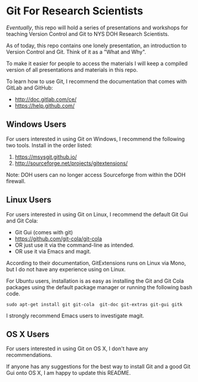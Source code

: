 # Git For Research Scientists

_Eventually_, this repo will hold a series of presentations and
workshops for teaching Version Control and Git to NYS DOH Research
Scientists.

As of today, this repo contains one lonely presentation, an
introduction to Version Control and Git. Think of it as a "What and
Why".

To make it easier for people to access the materials I will keep a
compiled version of all presentations and materials in this repo.

To learn how to use Git, I recommend the documentation that comes with
GitLab and GitHub:

- http://doc.gitlab.com/ce/
- https://help.github.com/

## Windows Users

For users interested in using Git on Windows, I recommend the
following two tools. Install in the order listed:

1. https://msysgit.github.io/
2. http://sourceforge.net/projects/gitextensions/

Note: DOH users can no longer access Sourceforge from within the DOH
firewall. 

## Linux Users

For users interested in using Git on Linux, I recommend the default
Git Gui and Git Cola:

- Git Gui (comes with git)
- https://github.com/git-cola/git-cola
- OR just use it via the command-line as intended.
- OR use it via Emacs and magit.

According to their documentation, GitExtensions runs on Linux via
Mono, but I do not have any experience using on Linux.

For Ubuntu users, installation is as easy as installing the Git and
Git Cola packages using the default package manager or running the
following bash code.

    sudo apt-get install git git-cola  git-doc git-extras git-gui gitk

I strongly recommend Emacs users to investigate magit.

## OS X Users

For users interested in using Git on OS X, I don't have any
recommendations.

If anyone has any suggestions for the best way to install Git and a
good Git Gui onto OS X, I am happy to update this README.
